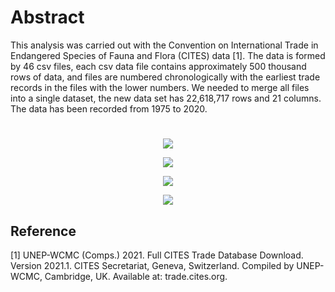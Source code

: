
# Abstract
This analysis was carried out with the Convention on International Trade in Endangered Species of Fauna and Flora (CITES) data [1]. The data is formed by 46 csv files, each csv data file contains approximately 500 thousand rows of data, and files are numbered chronologically with the earliest trade records in the files with the lower numbers. We needed to merge all files into a single dataset, the new data set has 22,618,717 rows and 21 columns. The data has been recorded from 1975 to 2020.  


#
<p align="center">
  <img src="https://github.com/rcflorestal/CITES_Trade/blob/main/output/CITES_by_Year.png">
</p>

<p align="center">
  <img src="https://github.com/rcflorestal/CITES_Trade/blob/main/output/Top_10_Families_CITES.png">
</p>

<p align="center">
  <img src="https://github.com/rcflorestal/CITES_Trade/blob/main/output/Top_10_Genus_CITES.png">
</p>

<p align="center">
  <img src="https://github.com/rcflorestal/CITES_Trade/blob/main/output/Top_10_Species_CITES.png">
</p>

## Reference
[1] UNEP-WCMC (Comps.) 2021. Full CITES Trade Database Download. Version 2021.1. CITES Secretariat, Geneva, Switzerland. Compiled by UNEP-WCMC, Cambridge, UK. Available
at: trade.cites.org.

